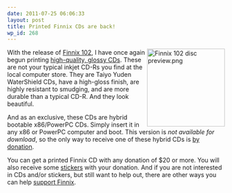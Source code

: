 ```yaml
---
date: 2011-07-25 06:06:33
layout: post
title: Printed Finnix CDs are back!
wp_id: 268
---
```

<div style="float: right;">
  <a href="https://www.finnix.org/File:Finnix_102_disc_preview.png"><img width="180" height="180" src="https://www.finnix.org/w/images/thumb/4/4f/Finnix_102_disc_preview.png/180px-Finnix_102_disc_preview.png" alt="Finnix 102 disc preview.png" style="border: 0;" /></a>
</div>

With the release of [Finnix 102](https://www.finnix.org/Finnix_102_release_notes), I have once again begun printing [high-quality, glossy CDs](https://www.finnix.org/Support_Finnix#Printed_Finnix_CD). These are not your typical inkjet CD-Rs you find at the local computer store. They are Taiyo Yuden WaterShield CDs, have a high-gloss finish, are highly resistant to smudging, and are more durable than a typical CD-R. And they look beautiful.

And as an exclusive, these CDs are hybrid bootable x86/PowerPC CDs. Simply insert it in any x86 or PowerPC computer and boot. This version is _not available for download_, so the only way to receive one of these hybrid CDs is [by donation](https://www.finnix.org/Support_Finnix#Printed_Finnix_CD).

You can get a printed Finnix CD with any donation of $20 or more. You will also receive some [stickers](https://www.finnix.org/Free_stickers) with your donation. And if you are not interested in CDs and/or stickers, but still want to help out, there are other ways you can help [support Finnix](https://www.finnix.org/Support_Finnix).
